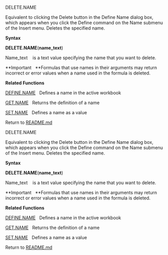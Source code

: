 DELETE.NAME

Equivalent to clicking the Delete button in the Define Name dialog box,
which appears when you click the Define command on the Name submenu of
the Insert menu. Deletes the specified name.

**Syntax**

**DELETE.NAME**(**name\_text**)

Name\_text    is a text value specifying the name that you want to
delete.

**Important   **Formulas that use names in their arguments may return
incorrect or error values when a name used in the formula is deleted.

**Related Functions**

[DEFINE.NAME](DEFINE.NAME.md)   Defines a name in the active workbook

[GET.NAME](GET.NAME.md)   Returns the definition of a name

[SET.NAME](SET.NAME.md)   Defines a name as a value



Return to [README.md](README.md)

DELETE.NAME

Equivalent to clicking the Delete button in the Define Name dialog box,
which appears when you click the Define command on the Name submenu of
the Insert menu. Deletes the specified name.

**Syntax**

**DELETE.NAME**(**name\_text**)

Name\_text    is a text value specifying the name that you want to
delete.

**Important   **Formulas that use names in their arguments may return
incorrect or error values when a name used in the formula is deleted.

**Related Functions**

[DEFINE.NAME](DEFINE.NAME.md)   Defines a name in the active workbook

[GET.NAME](GET.NAME.md)   Returns the definition of a name

[SET.NAME](SET.NAME.md)   Defines a name as a value



Return to [README.md](README.md)

